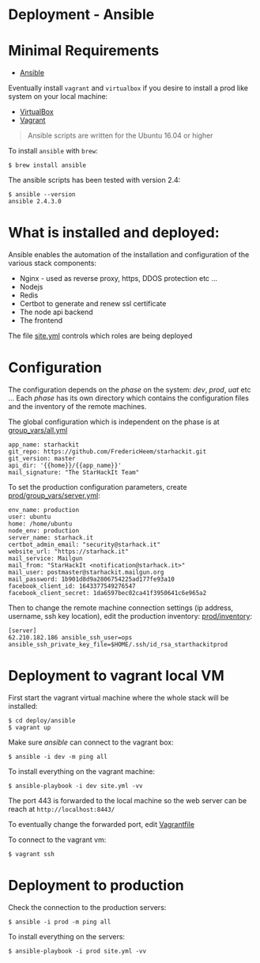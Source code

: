 Deployment - Ansible
==========

# Minimal Requirements

* [Ansible](http://www.ansible.com/)

Eventually install `vagrant` and `virtualbox` if you desire to install a prod like system on your local machine:

* [VirtualBox](https://www.virtualbox.org/)
* [Vagrant](https://www.vagrantup.com)


> Ansible scripts are written for the Ubuntu 16.04 or higher 

To install `ansible` with `brew`:
 
 ```
$ brew install ansible
 ```

The ansible scripts has been tested with version 2.4:
 ```
 $ ansible --version
ansible 2.4.3.0

 ```
# What is installed and deployed:

Ansible enables the automation of the installation and configuration of the various stack components:

* Nginx - used as reverse proxy, https, DDOS protection etc ...
* Nodejs
* Redis
* Certbot to generate and renew ssl certificate
* The node api backend
* The frontend

The file [site.yml](site.yml) controls which roles are being deployed

# Configuration

The configuration depends on the *phase* on the system: *dev*, *prod*, *uat* etc ...
Each *phase* has its own directory which contains the configuration files and the inventory of the remote machines.

The global configuration which is independent on the phase is at [group_vars/all.yml](group_vars/all.yml)

```
app_name: starhackit
git_repo: https://github.com/FredericHeem/starhackit.git
git_version: master
api_dir: '{{home}}/{{app_name}}'
mail_signature: "The StarHackIt Team"
```

To set the production configuration parameters, create [prod/group_vars/server.yml](prod/group_vars/server.yml):

```
env_name: production
user: ubuntu
home: /home/ubuntu
node_env: production
server_name: starhack.it
certbot_admin_email: "security@starhack.it"
website_url: "https://starhack.it"
mail_service: Mailgun
mail_from: "StarHackIt <notification@starhack.it>"
mail_user: postmaster@starhackit.mailgun.org
mail_password: 1b901d8d9a2806754225ad177fe93a10
facebook_client_id: 1643377549276547
facebook_client_secret: 1da6597bec02ca41f3950641c6e965a2
```

Then to change the remote machine connection settings (ip address, username, ssh key location), edit the production inventory: [prod/inventory](prod/inventory):

```
[server]
62.210.182.186 ansible_ssh_user=ops ansible_ssh_private_key_file=$HOME/.ssh/id_rsa_starthackitprod

```

# Deployment to vagrant local VM

First start the vagrant virtual machine where the whole stack will be installed:

    $ cd deploy/ansible
    $ vagrant up

Make sure _ansible_ can connect to the vagrant box:

    $ ansible -i dev -m ping all

To install everything on the vagrant machine:

    $ ansible-playbook -i dev site.yml -vv

The port 443 is forwarded to the local machine so
the web server can be reach at `http://localhost:8443/`

To eventually change the forwarded port, edit [Vagrantfile](Vagrantfile)

To connect to the vagrant vm:

    $ vagrant ssh


# Deployment to production

Check the connection to the production servers:

    $ ansible -i prod -m ping all

To install everything on the servers:

    $ ansible-playbook -i prod site.yml -vv
